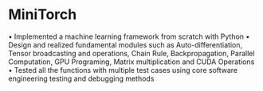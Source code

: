 # MiniTorch

• Implemented a machine learning framework from scratch with Python
• Design and realized fundamental modules such as Auto-differentiation, Tensor broadcasting and operations, Chain Rule, Backpropagation, Parallel Computation, GPU Programing, Matrix multiplication and CUDA Operations
• Tested all the functions with multiple test cases using core software engineering testing and debugging methods
